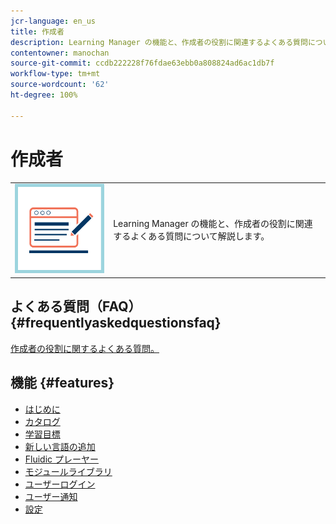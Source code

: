 ```yaml
---
jcr-language: en_us
title: 作成者
description: Learning Manager の機能と、作成者の役割に関連するよくある質問について解説します。
contentowner: manochan
source-git-commit: ccdb222228f76fdae63ebb0a808824ad6ac1db7f
workflow-type: tm+mt
source-wordcount: '62'
ht-degree: 100%

---
```




# 作成者

<table> 
 <tbody>
  <tr> 
   <td><img src="assets/authors2.png"></td> 
   <td><p>Learning Manager の機能と、作成者の役割に関連するよくある質問について解説します。 </p></td> 
  </tr> 
 </tbody>
</table>

## よくある質問（FAQ） {#frequentlyaskedquestionsfaq}

[作成者の役割に関するよくある質問。](authors/frequently-asked-questions-for-authors.md)

## 機能 {#features}

* [はじめに](authors/feature-summary/getting-started-author.md)
* [カタログ](authors/feature-summary/catalogs.md)
* [学習目標](authors/feature-summary/courses.md)
* [新しい言語の追加](authors/feature-summary/add-new-language-learning-objects.md)
* [Fluidic プレーヤー](authors/feature-summary/fluidic-player.md)
* [モジュールライブラリ](authors/feature-summary/module-library.md)
* [ユーザーログイン](authors/feature-summary/user-login.md)
* [ユーザー通知](authors/feature-summary/user-notifications.md)
* [設定](authors/feature-summary/settings.md)

